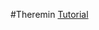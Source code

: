 #Theremin
[Tutorial](https://www.smashingmagazine.com/2016/06/make-music-in-the-browser-with-a-web-audio-theremin/?mc_cid=97fe6632df&mc_eid=0d1b2c29f3)